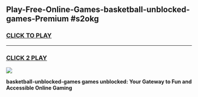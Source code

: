 
## Play-Free-Online-Games-basketball-unblocked-games-Premium #s2okg
<h3>
<a href="https://premium.freeplayer.one?title=basketball-unblocked-games&ref=8M">CLICK TO PLAY</a></h3>
<hr>

<h3>
<a href="https://premium.freeplayer.one?title=basketball-unblocked-games&ref=8M">CLICK 2 PLAY</a>
  
</h3>

<a href="https://premium.freeplayer.one?title=basketball-unblocked-games&ref=8M"><img src="https://clearcache.store/games.png"></a>


**basketball-unblocked-games games unblocked: Your Gateway to Fun and Accessible Online Gaming**
